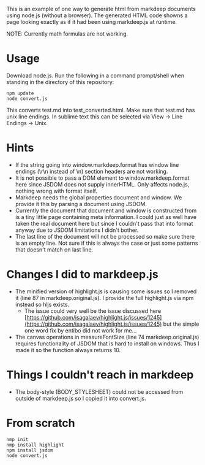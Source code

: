 This is an example of one way to generate html from markdeep documents using node.js (without a browser).
The generated HTML code showns a page looking exactly as if it had been using markdeep.js at runtime.

NOTE: Currently math formulas are not working.

Usage
=====
Download node.js. Run the following in a command prompt/shell when standing in the directory of this repository:
~~~~~~~~~~
npm update
node convert.js
~~~~~~~~~~
This converts test.md into test_converted.html. Make sure that test.md has unix line endings. In sublime text this can be selected via View -> Line Endings -> Unix.

Hints
=====
* If the string going into window.markdeep.format has window line endings (\r\n instead of \n) section headers are not working.
* It is not possible to pass a DOM element to window.markdeep.format here since JSDOM does not supply innerHTML. Only affects node.js, nothing wrong with format itself.
* Markdeep needs the global properties document and window. We provide it this by parsing a document using JSDOM.
* Currently the document that document and window is constructed from is a tiny little page containing meta information. I could just as well have taken the real document here but since I couldn't pass that into format anyway due to JSDOM limitations I didn't bother.
* The last line of the document will not be processed so make sure there is an empty line. Not sure if this is always the case or just some patterns that doesn't match on last line.

Changes I did to markdeep.js
============================
* The minified version of highlight.js is causing some issues so I removed it (line 87 in markdeep.original.js). I provide the full highlight.js via npm instead so hljs exists.
	* The issue could very well be the issue discussed here [https://github.com/isagalaev/highlight.js/issues/1245](https://github.com/isagalaev/highlight.js/issues/1245) but the simple one word fix by entibo did not work for me...
* The canvas operations in measureFontSize (line 74 markdeep.original.js) requires functionality of JSDOM that is hard to install on windows. Thus I made it so the function always returns 10.

Things I couldn't reach in markdeep
===================================
* The body-style (BODY_STYLESHEET) could not be accessed from outside of markdeep.js so I copied it into convert.js.

From scratch
============
~~~~~~~~~~
nmp init
nmp install highlight
npm install jsdom
node convert.js
~~~~~~~~~~
